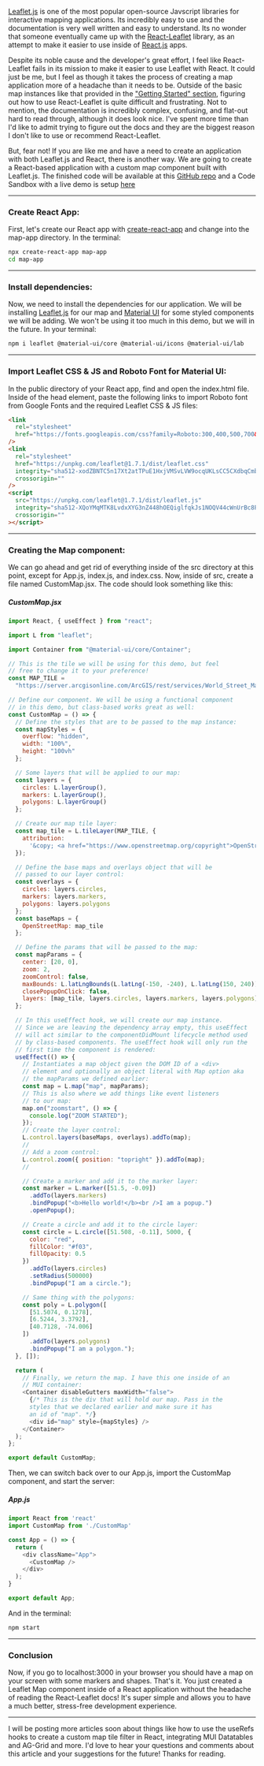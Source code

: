 [Leaflet.js](https://leafletjs.com/index.html) is one of the most popular open-source Javscript libraries for interactive mapping applications. Its incredibly easy to use and the documentation is very well written and easy to understand. Its no wonder that someone eventually came up with the [React-Leaflet](https://react-leaflet.js.org/) library, as an attempt to make it easier to use inside of [React.js](https://reactjs.org/) apps.

Despite its noble cause and the developer's great effort, I feel like React-Leaflet fails in its mission to make it easier to use Leaflet with React. It could just be me, but I feel as though it takes the process of creating a map application more of a headache than it needs to be. Outside of the basic map instances like that provided in the ["Getting Started" section](https://react-leaflet.js.org/docs/start-setup), figuring out how to use React-Leaflet is quite difficult and frustrating. Not to mention, the documentation is incredibly complex, confusing, and flat-out hard to read through, although it does look nice. I've spent more time than I'd like to admit trying to figure out the docs and they are the biggest reason I don't like to use or recommend React-Leaflet.

But, fear not! If you are like me and have a need to create an application with both Leaflet.js and React, there is another way. We are going to create a React-based application with a custom map component built with Leaflet.js. The finished code will be available at this [GitHub repo](https://github.com/jharris711/Custom-React-Leaflet-Component-Demo) and a Code Sandbox with a live demo is setup [here](https://codesandbox.io/s/nostalgic-kare-kbpye?file=/README.md)

---

### Create React App:

First, let's create our React app with [create-react-app](https://reactjs.org/docs/create-a-new-react-app.html) and change into the map-app directory. In the terminal:

```bash
npx create-react-app map-app
cd map-app
```

---

### Install dependencies:

Now, we need to install the dependencies for our application. We will be installing [Leaflet.js](https://leafletjs.com/) for our map and [Material UI](https://material-ui.com/) for some styled components we will be adding. We won't be using it too much in this demo, but we will in the future. In your terminal:

```bash
npm i leaflet @material-ui/core @material-ui/icons @material-ui/lab
```

---

### Import Leaflet CSS & JS and Roboto Font for Material UI:

In the public directory of your React app, find and open the index.html file. Inside of the head element, paste the following links to import Roboto font from Google Fonts and the required Leaflet CSS & JS files:

```html
<link
  rel="stylesheet"
  href="https://fonts.googleapis.com/css?family=Roboto:300,400,500,700&display=swap"
/>
<link
  rel="stylesheet"
  href="https://unpkg.com/leaflet@1.7.1/dist/leaflet.css"
  integrity="sha512-xodZBNTC5n17Xt2atTPuE1HxjVMSvLVW9ocqUKLsCC5CXdbqCmblAshOMAS6/keqq/sMZMZ19scR4PsZChSR7A=="
  crossorigin=""
/>
<script
  src="https://unpkg.com/leaflet@1.7.1/dist/leaflet.js"
  integrity="sha512-XQoYMqMTK8LvdxXYG3nZ448hOEQiglfqkJs1NOQV44cWnUrBc8PkAOcXy20w0vlaXaVUearIOBhiXZ5V3ynxwA=="
  crossorigin=""
></script>
```

---

### Creating the Map component:

We can go ahead and get rid of everything inside of the src directory at this point, except for App.js, index.js, and index.css. Now, inside of src, create a file named CustomMap.jsx. The code should look something like this:

##### CustomMap.jsx

```javascript
import React, { useEffect } from "react";

import L from "leaflet";

import Container from "@material-ui/core/Container";

// This is the tile we will be using for this demo, but feel
// free to change it to your preference!
const MAP_TILE =
  "https://server.arcgisonline.com/ArcGIS/rest/services/World_Street_Map/MapServer/tile/{z}/{y}/{x}";

// Define our component. We will be using a functional component
// in this demo, but class-based works great as well:
const CustomMap = () => {
  // Define the styles that are to be passed to the map instance:
  const mapStyles = {
    overflow: "hidden",
    width: "100%",
    height: "100vh"
  };

  // Some layers that will be applied to our map:
  const layers = {
    circles: L.layerGroup(),
    markers: L.layerGroup(),
    polygons: L.layerGroup()
  };

  // Create our map tile layer:
  const map_tile = L.tileLayer(MAP_TILE, {
    attribution:
      '&copy; <a href="https://www.openstreetmap.org/copyright">OpenStreetMap</a> contributors'
  });

  // Define the base maps and overlays object that will be
  // passed to our layer control:
  const overlays = {
    circles: layers.circles,
    markers: layers.markers,
    polygons: layers.polygons
  };
  const baseMaps = {
    OpenStreetMap: map_tile
  };

  // Define the params that will be passed to the map:
  const mapParams = {
    center: [20, 0],
    zoom: 2,
    zoomControl: false,
    maxBounds: L.latLngBounds(L.latLng(-150, -240), L.latLng(150, 240)),
    closePopupOnClick: false,
    layers: [map_tile, layers.circles, layers.markers, layers.polygons]
  };

  // In this useEffect hook, we will create our map instance.
  // Since we are leaving the dependency array empty, this useEffect
  // will act similar to the componentDidMount lifecycle method used
  // by class-based components. The useEffect hook will only run the
  // first time the component is rendered:
  useEffect(() => {
    // Instantiates a map object given the DOM ID of a <div>
    // element and optionally an object literal with Map option aka
    // the mapParams we defined earlier:
    const map = L.map("map", mapParams);
    // This is also where we add things like event listeners
    // to our map:
    map.on("zoomstart", () => {
      console.log("ZOOM STARTED");
    });
    // Create the layer control:
    L.control.layers(baseMaps, overlays).addTo(map);
    //
    // Add a zoom control:
    L.control.zoom({ position: "topright" }).addTo(map);
    //

    // Create a marker and add it to the marker layer:
    const marker = L.marker([51.5, -0.09])
      .addTo(layers.markers)
      .bindPopup("<b>Hello world!</b><br />I am a popup.")
      .openPopup();

    // Create a circle and add it to the circle layer:
    const circle = L.circle([51.508, -0.11], 5000, {
      color: "red",
      fillColor: "#f03",
      fillOpacity: 0.5
    })
      .addTo(layers.circles)
      .setRadius(500000)
      .bindPopup("I am a circle.");

    // Same thing with the polygons:
    const poly = L.polygon([
      [51.5074, 0.1278],
      [6.5244, 3.3792],
      [40.7128, -74.006]
    ])
      .addTo(layers.polygons)
      .bindPopup("I am a polygon.");
  }, []);

  return (
    // Finally, we return the map. I have this one inside of an
    // MUI container:
    <Container disableGutters maxWidth="false">
      {/* This is the div that will hold our map. Pass in the 
      styles that we declared earlier and make sure it has 
      an id of "map". */}
      <div id="map" style={mapStyles} />
    </Container>
  );
};

export default CustomMap;
```

Then, we can switch back over to our App.js, import the CustomMap component, and start the server:

##### App.js

```Javascript
import React from 'react'
import CustomMap from './CustomMap'

const App = () => {
  return (
    <div className="App">
      <CustomMap />
    </div>
  );
}

export default App;
```

And in the terminal:

```bash
npm start
```

---

### Conclusion

Now, if you go to localhost:3000 in your browser you should have a map on your screen with some markers and shapes. That's it. You just created a Leaflet Map component inside of a React application without the headache of reading the React-Leaflet docs! It's super simple and allows you to have a much better, stress-free development experience.

---

I will be posting more articles soon about things like how to use the useRefs hooks to create a custom map tile filter in React, integrating MUI Datatables and AG-Grid and more. I'd love to hear your questions and comments about this article and your suggestions for the future! Thanks for reading.
